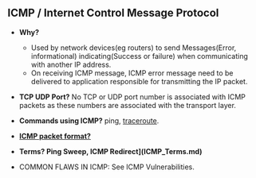## ICMP / Internet Control Message Protocol
- **Why?** 
  - Used by network devices(eg routers) to send Messages(Error, informational) indicating(Success or failure) when communicating with another IP address.
  - On receiving ICMP message, ICMP error message need to be delivered to application responsible for transmitting the IP packet. 
- **TCP UDP Port?** No TCP or UDP port number is associated with ICMP packets as these numbers are associated with the transport layer.
- **Commands using ICMP?** ping, [traceroute](Trace_Route.md).
- **[ICMP packet format?](ICMP_Header.md)**
- **Terms? Ping Sweep, ICMP Redirect](ICMP_Terms.md)**

- COMMON FLAWS IN ICMP: See ICMP Vulnerabilities.
